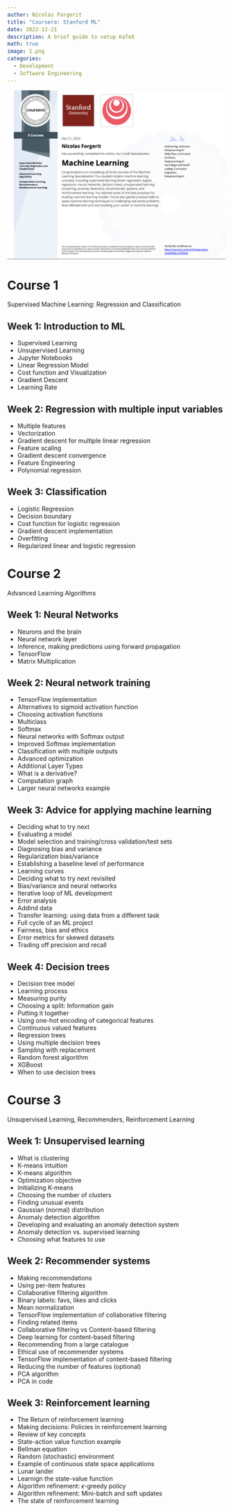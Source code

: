 ```yaml
---
author: Nicolas Forgerit
title: "Coursera: Stanford ML"
date: 2022-12-21
description: A brief guide to setup KaTeX
math: true
image: 1.png
categories:
  - Development
  - Software Engineering
---
```


[![Stanford Machine Learning (Coursera)](./1.png)](https://www.coursera.org/account/accomplishments/specialization/certificate/E8DBLU57W364)

# Course 1

Supervised Machine Learning: Regression and Classification

## Week 1: Introduction to ML

- Supervised Learning
- Unsupervised Learning
- Jupyter Notebooks
- Linear Regression Model
- Cost function and Visualization
- Gradient Descent
- Learning Rate

## Week 2: Regression with multiple input variables

- Multiple features
- Vectorization
- Gradient descent for multiple linear regression
- Feature scaling
- Gradient descent convergence
- Feature Engineering
- Polynomial regression

## Week 3: Classification

- Logistic Regression
- Decision boundary
- Cost function for logistic regression
- Gradient descent implementation
- Overfitting
- Regularized linear and logistic regression

# Course 2

Advanced Learning Algorithms

## Week 1: Neural Networks

- Neurons and the brain
- Neural network layer
- Inference, making predictions using forward propagation
- TensorFlow
- Matrix Multiplication

## Week 2: Neural network training

- TensorFlow implementation
- Alternatives to sigmoid activation function
- Choosing activation functions
- Multiclass
- Softmax
- Neural networks with Softmax output
- Improved Softmax implementation
- Classification with multiple outputs
- Advanced optimization
- Additional Layer Types
- What is a derivative?
- Computation graph
- Larger neural networks example

## Week 3: Advice for applying machine learning

- Deciding what to try next
- Evaluating a model
- Model selection and training/cross validation/test sets
- Diagnosing bias and variance
- Regularization bias/variance
- Establishing a baseline level of performance
- Learning curves
- Deciding what to try next revisited
- Bias/variance and neural networks
- Iterative loop of ML development
- Error analysis
- Addind data
- Transfer learning: using data from a different task
- Full cycle of an ML project
- Fairness, bias and ethics
- Error metrics for skewed datasets
- Trading off precision and recall

## Week 4: Decision trees

- Decision tree model
- Learning process
- Measuring purity
- Choosing a split: Information gain
- Putting it together
- Using one-hot encoding of categorical features
- Continuous valued features
- Regression trees
- Using multiple decision trees
- Sampling with replacement
- Random forest algorithm
- XGBoost
- When to use decision trees

# Course 3

Unsupervised Learning, Recommenders, Reinforcement Learning

## Week 1: Unsupervised learning

- What is clustering
- K-means intuition
- K-means algorithm
- Optimization objective
- Initializing K-means
- Choosing the number of clusters
- Finding unusual events
- Gaussian (normal) distribution
- Anomaly detection algorithm
- Developing and evaluating an anomaly detection system
- Anomaly detection vs. supervised learning
- Choosing what features to use

## Week 2: Recommender systems

- Making recommendations
- Using per-item features
- Collaborative filtering algorithm
- Binary labels: favs, likes and clicks
- Mean normalization
- TensorFlow implementation of collaborative filtering
- Finding related items
- Collaborative filtering vs Content-based filtering
- Deep learning for content-based filtering
- Recommending from a large catalogue
- Ethical use of recommender systems
- TensorFlow implementation of content-based filtering
- Reducing the number of features (optional)
- PCA algorithm
- PCA in code

## Week 3: Reinforcement learning

- The Return of reinforcement learning
- Making decisions: Policies in reinforcement learning
- Review of key concepts
- State-action value function example
- Bellman equation
- Random (stochastic) environment
- Example of continuous state space applications
- Lunar lander
- Learnign the state-value function
- Algorithm refinement: $\epsilon$-greedy policy
- Algorithm refinement: Mini-batch and soft updates
- The state of reinforcement learning
